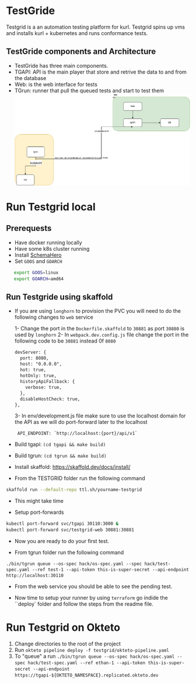 # TestGride
Testgrid is a an automation testing platform for kurl.
Testgrid spins up vms and installs kurl + kubernetes and runs conformance tests.
## TestGride components and Architecture
- TestGride has three main components.
 - TGAPI: API is the main player that store and retrive the data to and from the database
 - Web: is the web interface for tests
 - TGrun: runner that pull the queued tests and start to test them
![test-gride-architecture](./assets/testgride-architecture.drawio.png)
# Run Testgrid local
## Prerequests
- Have docker running locally
- Have some k8s cluster running
- Install [SchemaHero](https://schemahero.io/docs/installing/kubectl/)
- Set `GOOS` and `GOARCH`
```bash
   export GOOS=linux
   export GOARCH=amd64
```
## Run Testgride using skaffold
- If you are using ``longhorn`` to provision the PVC you will need to do the following changes to ``web`` service

  1- Change the port in the ``Dockerfile.skaffold`` to ``30881`` as port ``30880`` is used by ``longhorn``
  2- In ``webpack.dev.config.js`` file change the port in the following code to be ``30881`` instead 0f ``8080``
  ```
  devServer: {
    port: 8080,
    host: "0.0.0.0",
    hot: true,
    hotOnly: true,
    historyApiFallback: {
      verbose: true,
    },
    disableHostCheck: true,
  },
  ```
  3- In env/development.js file make sure to use the localhost domain for the API as we will do port-forward later to the localhost
  ```
   API_ENDPOINT: `http://localhost:{port}/api/v1`
  ```

- Build tgapi: `(cd tgapi && make build)`

- Build tgrun: `(cd tgrun && make build)`

- Install skaffold: https://skaffold.dev/docs/install/

- From the TESTGRID folder run the following command
```bash
skaffold run --default-repo ttl.sh/yourname-testgrid
```
- This might take time

- Setup port-forwards
``` bash
kubectl port-forward svc/tgapi 30110:3000 &
kubectl port-forward svc/testgrid-web 30881:30881
```

- Now you are ready to do your first test. 

- From tgrun folder run the following command
```
./bin/tgrun queue --os-spec hack/os-spec.yaml --spec hack/test-spec.yaml --ref test-1 --api-token this-is-super-secret --api-endpoint http://localhost:30110
```

- From the web service you should be able to see the pending test.

- Now time to setup your runner by using ``terraform`` go indide the ``deploy` folder and follow the steps from the readme file.

# Run Testgrid on Okteto

1. Change directories to the root of the project
1. Run `okteto pipeline deploy -f testgrid/okteto-pipeline.yaml`
1. To "queue" a run `./bin/tgrun queue --os-spec hack/os-spec.yaml --spec hack/test-spec.yaml --ref ethan-1 --api-token this-is-super-secret --api-endpoint https://tgapi-${OKTETO_NAMESPACE}.replicated.okteto.dev`
